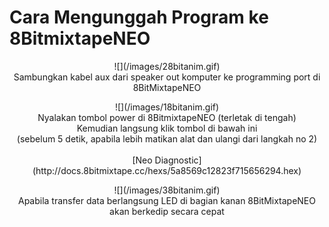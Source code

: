 # Cara Mengunggah Program ke 8BitmixtapeNEO

<p align="center">
![](/images/28bitanim.gif)
<br>
Sambungkan kabel aux dari speaker out komputer ke programming port di 8BitMixtapeNEO
</p>

<p align="center">
![](/images/18bitanim.gif)
<br>
Nyalakan tombol power di 8BitmixtapeNEO (terletak di tengah)
<br>
Kemudian langsung klik tombol di bawah ini
<br>
(sebelum 5 detik, apabila lebih matikan alat dan ulangi dari langkah no 2)
<br>
<br>
[Neo Diagnostic](http://docs.8bitmixtape.cc/hexs/5a8569c12823f715656294.hex)
</p>


<p align="center">
![](/images/38bitanim.gif)
<br>
Apabila transfer data berlangsung LED di bagian kanan 8BitMixtapeNEO akan berkedip secara cepat
</p>


